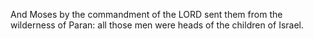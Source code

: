 And Moses by the commandment of the LORD sent them from the wilderness of Paran: all those men were heads of the children of Israel.
